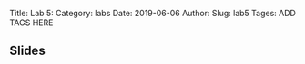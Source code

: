 Title: Lab 5:
Category: labs
Date: 2019-06-06
Author: 
Slug: lab5
Tages: ADD TAGS HERE


## Slides
<!-- - [PDF | Lecture 1: Description]({attach}presentation/Lecture1_Data.pdf) -->